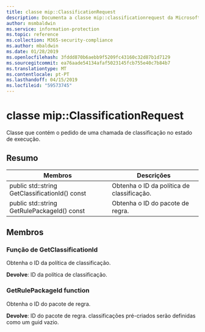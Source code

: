```yaml
---
title: classe mip::ClassificationRequest
description: Documenta a classe mip::classificationrequest da Microsoft Information Protection (MIP) SDK.
author: msmbaldwin
ms.service: information-protection
ms.topic: reference
ms.collection: M365-security-compliance
ms.author: mbaldwin
ms.date: 01/28/2019
ms.openlocfilehash: 3fddd870b6aebb9f5209fc43160c32d87b1d7129
ms.sourcegitcommit: ea76aade54134afaf5023145fcb755e40c7b84b7
ms.translationtype: MT
ms.contentlocale: pt-PT
ms.lasthandoff: 04/15/2019
ms.locfileid: "59573745"
---
```

# <a name="class-mipclassificationrequest"></a>classe mip::ClassificationRequest 
Classe que contém o pedido de uma chamada de classificação no estado de execução.
  
## <a name="summary"></a>Resumo
 Membros                        | Descrições                                
--------------------------------|---------------------------------------------
public std::string GetClassificationId() const  |  Obtenha o ID da política de classificação.
public std::string GetRulePackageId() const  |  Obtenha o ID do pacote de regra.
  
## <a name="members"></a>Membros
  
### <a name="getclassificationid-function"></a>Função de GetClassificationId
Obtenha o ID da política de classificação.

  
**Devolve**: ID da política de classificação.
  
### <a name="getrulepackageid-function"></a>GetRulePackageId function
Obtenha o ID do pacote de regra.

  
**Devolve**: ID do pacote de regra. classificações pré-criados serão definidas como um guid vazio.